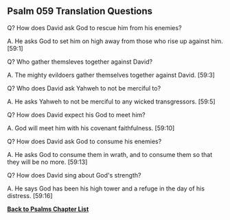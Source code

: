 ## Psalm 059 Translation Questions ##

Q? How does David ask God to rescue him from his enemies?

A. He asks God to set him on high away from those who rise up against him. [59:1]

Q? Who gather themsleves together against David?

A. The mighty evildoers gather themselves together against David. [59:3]

Q? Who does David ask Yahweh to not be merciful to?

A. He asks Yahweh to not be merciful to any wicked transgressors. [59:5]

Q? How does David expect his God to meet him?

A. God will meet him with his covenant faithfulness. [59:10]

Q? How does David ask God to consume his enemies?

A. He asks God to consume them in wrath, and to consume them so that they will be no more. [59:13]

Q? How does David sing about God's strength?

A. He says God has been his high tower and a refuge in the day of his distress. [59:16]

__[Back to Psalms Chapter List](./)__


